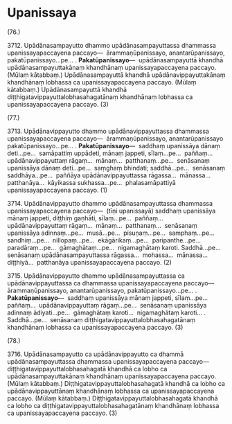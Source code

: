 # Upanissaya

(76.)

3712\. Upādānasampayutto dhammo upādānasampayuttassa dhammassa upanissayapaccayena paccayo—  ārammaṇūpanissayo, anantarūpanissayo, pakatūpanissayo…pe… . **Pakatūpanissayo**—  upādānasampayuttā khandhā upādānasampayuttakānaṃ khandhānaṃ upanissayapaccayena paccayo. (Mūlaṃ kātabbaṃ.) Upādānasampayuttā khandhā upādānavippayuttakānaṃ khandhānaṃ lobhassa ca upanissayapaccayena paccayo. (Mūlaṃ kātabbaṃ.) Upādānasampayuttā khandhā diṭṭhigatavippayuttalobhasahagatānaṃ khandhānaṃ lobhassa ca upanissayapaccayena paccayo. (3)

(77.)

3713\. Upādānavippayutto dhammo upādānavippayuttassa dhammassa upanissayapaccayena paccayo—  ārammaṇūpanissayo, anantarūpanissayo pakatūpanissayo…pe… . **Pakatūpanissayo**—  saddhaṃ upanissāya dānaṃ deti…pe…  samāpattiṃ uppādeti, mānaṃ jappeti, sīlaṃ…pe…  paññaṃ…  upādānavippayuttaṃ rāgaṃ…  mānaṃ…  patthanaṃ…pe…  senāsanaṃ upanissāya dānaṃ deti…pe…  saṃghaṃ bhindati; saddhā…pe…  senāsanaṃ saddhāya…pe…  paññāya upādānavippayuttassa rāgassa…  mānassa…  patthanāya…  kāyikassa sukhassa…pe…  phalasamāpattiyā upanissayapaccayena paccayo. (1)

3714\. Upādānavippayutto dhammo upādānasampayuttassa dhammassa upanissayapaccayena paccayo—  (tīṇi upanissayā) saddhaṃ upanissāya mānaṃ jappeti, diṭṭhiṃ gaṇhāti, sīlaṃ…pe…  paññaṃ…  upādānavippayuttaṃ rāgaṃ…  mānaṃ…  patthanaṃ…  senāsanaṃ upanissāya adinnaṃ…pe…  musā…pe…  pisuṇaṃ…pe…  samphaṃ…pe…  sandhiṃ…pe…  nillopaṃ…pe…  ekāgārikaṃ…pe…  paripanthe…pe…  paradāraṃ…pe…  gāmaghātaṃ…pe…  nigamaghātaṃ karoti. Saddhā…pe…  senāsanaṃ upādānasampayuttassa rāgassa…  mohassa…  mānassa…  diṭṭhiyā…  patthanāya upanissayapaccayena paccayo. (2)

3715\. Upādānavippayutto dhammo upādānasampayuttassa ca upādānavippayuttassa ca dhammassa upanissayapaccayena paccayo—  ārammaṇūpanissayo, anantarūpanissayo, pakatūpanissayo…pe… . **Pakatūpanissayo**—  saddhaṃ upanissāya mānaṃ jappeti, sīlaṃ…pe…  paññaṃ…  upādānavippayuttaṃ rāgaṃ…pe…  senāsanaṃ upanissāya adinnaṃ ādiyati…pe…  gāmaghātaṃ karoti…  nigamaghātaṃ karoti… . Saddhā…pe…  senāsanaṃ diṭṭhigatavippayuttalobhasahagatānaṃ khandhānaṃ lobhassa ca upanissayapaccayena paccayo. (3)

(78.)

3716\. Upādānasampayutto ca upādānavippayutto ca dhammā upādānasampayuttassa dhammassa upanissayapaccayena paccayo—  diṭṭhigatavippayuttalobhasahagatā khandhā ca lobho ca upādānasampayuttakānaṃ khandhānaṃ upanissayapaccayena paccayo. (Mūlaṃ kātabbaṃ.) Diṭṭhigatavippayuttalobhasahagatā khandhā ca lobho ca upādānavippayuttānaṃ khandhānaṃ lobhassa ca upanissayapaccayena paccayo. (Mūlaṃ kātabbaṃ.) Diṭṭhigatavippayuttalobhasahagatā khandhā ca lobho ca diṭṭhigatavippayuttalobhasahagatānaṃ khandhānaṃ lobhassa ca upanissayapaccayena paccayo. (3)
